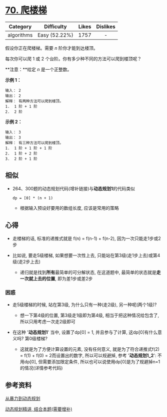# [70. 爬楼梯](https://leetcode-cn.com/problems/climbing-stairs/description/)

|  Category  |  Difficulty   | Likes | Dislikes |
| :--------: | :-----------: | :---: | :------: |
| algorithms | Easy (52.22%) | 1757  |    -     |


假设你正在爬楼梯。需要 *n* 阶你才能到达楼顶。

每次你可以爬 1 或 2 个台阶。你有多少种不同的方法可以爬到楼顶呢？

**注意：**给定 *n* 是一个正整数。

**示例 1：**

```
输入： 2
输出： 2
解释： 有两种方法可以爬到楼顶。
1.  1 阶 + 1 阶
2.  2 阶
```

**示例 2：**

```
输入： 3
输出： 3
解释： 有三种方法可以爬到楼顶。
1.  1 阶 + 1 阶 + 1 阶
2.  1 阶 + 2 阶
3.  2 阶 + 1 阶
```



## 相似

* 264、300题的动态规划代码(增补链接)与**动态规划1**的代码类似

  ```
  dp = [0] * (n + 1)
  ```

  * 根据输入预设好要用的数组长度, 应该是常用的策略



## 心得

* 走楼梯的话, 标准的递推式就是 f(n) = f(n-1) + f(n-2), 因为一次只能走1步或2步

* 比如说, 要走5级楼梯, 如果想要一次性上去, 只能站在第3级(走1步上去)或第4级(走2步上去)
  * 递归就是找到**所有**最简单的可分解状态, 在这道题中, 最简单的状态就是**走一次就上去的位置**, 即为差1步或差2步



### 困惑

* 走5级楼梯的时候, 站在第3级, 为什么只有一种(走2级), 另一种呢(两个1级)?

  * 想一下第4级的位置, 第3级走1级即为第4级, 相当于把这种情况给包含了, 所以只用考虑一次走2级即可
* 在这种 '**动态规划1**' 当中, 设置了dp[0] = 1, 并且参与了计算, 这dp[0]有什么意义吗? 第0级楼梯?
  * 这就是为了方便计算设置的元素, 没有任何意义, 就是为了符合递推式f(2) = f(1) + f(0) = 2而设置出的数字, 所以可以规避掉, 参考 '**动态规划1_2**': 不用dp[0], 但需要添加限定条件, 所以也可以说使用dp[0]是为了规避掉n=1的情况(详情参考代码)



## 参考资料

[从暴力到动态规划](https://leetcode-cn.com/problems/climbing-stairs/solution/zhi-xin-hua-shi-pa-lou-ti-zhi-cong-bao-l-lo1t/)

[动态规划精讲, 结合本题(需要增补)](https://leetcode-cn.com/problems/climbing-stairs/solution/dai-ma-sui-xiang-lu-dong-tai-gui-hua-jin-y1hw/)